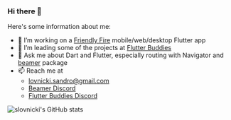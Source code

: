### Hi there 👋

Here's some information about me:

- 💼 I’m working on a [Friendly Fire](https://friendlyfireesports.com) mobile/web/desktop Flutter app
- 🌱 I’m leading some of the projects at [Flutter Buddies](https://github.com/Flutter-Buddies)
- 💬 Ask me about Dart and Flutter, especially routing with Navigator and [beamer](https://pub.dev/packages/beamer) package
- 📫 Reach me at
  - lovnicki.sandro@gmail.com
  - [Beamer Discord](https://discord.gg/8hDJ7tP5Mz)
  - [Flutter Buddies Discord](https://discord.gg/QuMsGzshDK)

![slovnicki's GitHub stats](https://github-readme-stats.vercel.app/api?username=slovnicki&count_private=true&show_icons=true&theme=dark)
